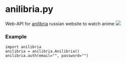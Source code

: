 # anilibria.py
Web-API for [anilibria](www.anilibria.tv) russian website to watch anime
![](https://anilibria.app/res/images/og_image.jpg?1598792059)

### Example
```python3
import anilibria
anilibria = anilibria.Anilibria()
anilibria.auth(email="", password="")
```
